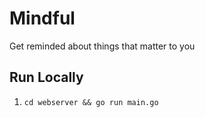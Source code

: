 # Mindful

Get reminded about things that matter to you

## Run Locally

1. `cd webserver && go run main.go`




